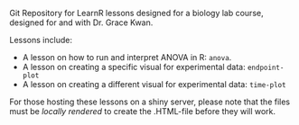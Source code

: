 Git Repository for LearnR lessons designed for a biology lab course, designed for and with Dr. Grace Kwan.

Lessons include:

* A lesson on how to run and interpret ANOVA in R: `anova`.
* A lesson on creating a specific visual for experimental data: `endpoint-plot`
* A lesson on creating a different visual for experimental data: `time-plot`

For those hosting these lessons on a shiny server, please note that the 
files must be *locally rendered* to create the .HTML-file before they will 
work.
